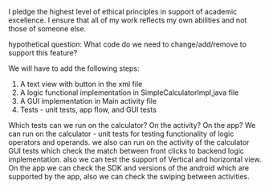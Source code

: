 I pledge the highest level of ethical principles in support of academic excellence.  I ensure that all of my work reflects my own abilities and not those of someone else.



hypothetical question:
What code do we need to change/add/remove to support this feature?

We will have to add the following steps:
1) A text view with button in the xml file
2) A logic functional implementation in SimpleCalculatorImpl,java file
3) A GUI implementation in Main activity file
4) Tests - unit tests, app flow, and GUI tests

Which tests can we run on the calculator? On the activity? On the app?
We can run on the calculator - unit tests for testing functionality of logic operators and operands.
we also can run on the activity of the calculator GUI tests which check the match between front clicks
to backend logic implementation. also we can test the support of Vertical and horizontal view.
On the app we can check the SDK and versions of the android which are supported by the app, also we can check
the swiping between activities.
